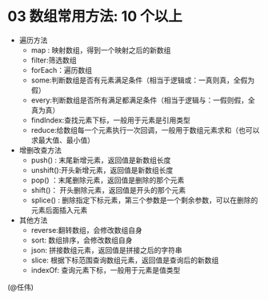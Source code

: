 # 03 数组常用方法: 10 个以上

- 遍历方法
  - map : 映射数组，得到一个映射之后的新数组
  - filter:筛选数组
  - forEach：遍历数组
  - some:判断数组是否有元素满足条件（相当于逻辑或：一真则真，全假为假）
  - every:判断数组是否所有满足都满足条件（相当于逻辑与：一假则假，全真为真）
  - findIndex:查找元素下标，一般用于元素是引用类型
  - reduce:给数组每一个元素执行一次回调，一般用于数组元素求和（也可以求最大值、最小值）
- 增删改查方法
  - push() : 末尾新增元素，返回值是新数组长度
  - unshift():开头新增元素，返回值是新数组长度
  - pop() ：末尾删除元素，返回值是删除的那个元素
  - shift()： 开头删除元素，返回值是开头的那个元素
  - splice() : 删除指定下标元素，第三个参数是一个剩余参数，可以在删除的元素后面插入元素
- 其他方法
  - reverse:翻转数组，会修改数组自身
  - sort: 数组排序，会修改数组自身
  - json: 拼接数组元素，返回值是拼接之后的字符串
  - slice: 根据下标范围查询数组元素，返回值是查询后的新数组
  - indexOf: 查询元素下标，一般用于元素是值类型

(@任伟)

